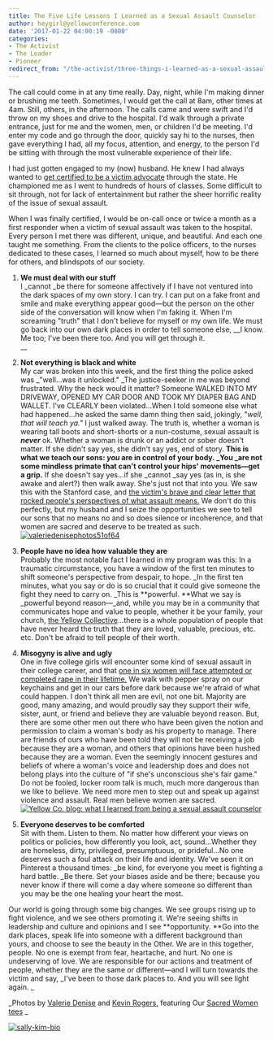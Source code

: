 ```yaml
---
title: The Five Life Lessons I Learned as a Sexual Assault Counselor
author: heygirl@yellowconference.com
date: '2017-01-22 04:00:19 -0800'
categories:
- The Activist
- The Leader
- Pioneer
redirect_from: "/the-activist/three-things-i-learned-as-a-sexual-assault-counselor/"
---
```


The call could come in at any time really. Day, night, while I'm making dinner or brushing me teeth. Sometimes, I would get the call at 8am, other times at 4am. Still, others, in the afternoon. The calls came and were swift and I'd throw on my shoes and drive to the hospital. I'd walk through a private entrance, just for me and the women, men, or children I'd be meeting. I'd enter my code and go through the door, quickly say hi to the nurses, then gave everything I had, all my focus, attention, and energy, to the person I'd be sitting with through the most vulnerable experience of their life.

I had just gotten engaged to my (now) husband. He knew I had always wanted to [get certified to be a victim advocate](https://www.cspinc.org/) through the state. He championed me as I went to hundreds of hours of classes. Some difficult to sit through, not for lack of entertainment but rather the sheer horrific reality of the issue of sexual assault.

When I was finally certified, I would be on-call once or twice a month as a first responder when a victim of sexual assault was taken to the hospital. Every person I met there was different, unique, and beautiful. And each one taught me something. From the clients to the police officers, to the nurses dedicated to these cases, I learned so much about myself, how to be there for others, and blindspots of our society.

1.  **We must deal with our stuff**  
    I _cannot _be there for someone affectively if I have not ventured into the dark spaces of my own story. I can try. I can put on a fake front and smile and make everything appear good—but the person on the other side of the conversation will know when I'm faking it. When I'm screaming "truth" that I don't believe for myself or my own life. We must go back into our own dark places in order to tell someone else, __I know. Me too; I've been there too. And you will get through it.  
    __

3.  **Not everything is black and white**  
    My car was broken into this week, and the first thing the police asked was _"well...was it unlocked." _The justice-seeker in me was beyond frustrated. Why the heck would it matter? Someone WALKED INTO MY DRIVEWAY, OPENED MY CAR DOOR AND TOOK MY DIAPER BAG AND WALLET. I've CLEARLY been violated...When I told someone else what had happened...he asked the same damn thing then said, jokingly, "_well, that will teach ya."_ I just walked away. The truth is, whether a woman is wearing tall boots and short-shorts or a nun-costume, sexual assault is **_never_** ok. Whether a woman is drunk or an addict or sober doesn't matter. If she didn't say yes, she didn't say yes, end of story. **This is what we teach our sons: _you_ are in control of your body. _You _are not some mindless primate that can't control your hips' movements—get a grip.** If she doesn't say yes...if she _cannot _say yes (as in, is she awake and alert?) then walk away. She's just not that into you. We saw this with the Stanford case, and [the victim's brave and clear letter that rocked people's perspectives of what assault means.](https://www.buzzfeed.com/katiejmbaker/heres-the-powerful-letter-the-stanford-victim-read-to-her-ra?utm_term=.ehnkp3qr9#.fgZ365wZK) We don't do this perfectly, but my husband and I seize the opportunities we see to tell our sons that no means no and so does silence or incoherence, and that women are sacred and deserve to be treated as such. [![valeriedenisephotos51of64](https://s3.amazonaws.com/yellow-files/blog/2017/01/ValerieDenisePhotos51of64.jpg)](https://s3.amazonaws.com/yellow-files/blog/2017/01/ValerieDenisePhotos51of64.jpg)[  
    ](https://s3.amazonaws.com/yellow-files/blog/2017/01/ValerieDenisePhotos50of64.jpg)

5.  **People have no idea how valuable they are**  
    Probably the most notable fact I learned in my program was this: In a traumatic circumstance, you have a window of the first ten minutes to shift someone's perspective from despair, to hope. _In the first ten minutes, what you say or do is so crucial that it could give someone the fight they need to carry on. _This is **powerful. **What we say is _powerful beyond reason—_and, while you may be in a community that communicates hope and value to people, whether it be your family, your church, [the Yellow Collective](http://yellowcollective.co/)...there is a whole population of people that have never heard the truth that they are loved, valuable, precious, etc. etc. Don't be afraid to tell people of their worth.

7.  **Misogyny is alive and ugly**  
    One in five college girls will encounter some kind of sexual assault in their college career, and that [one in six women will face attempted or completed rape in their lifetime.](https://www.rainn.org/statistics/victims-sexual-violence) We walk with pepper spray on our keychains and get in our cars before dark because we're afraid of what could happen. I don't think all men are evil, not one bit. Majority are good, many amazing, and would proudly say they support their wife, sister, aunt, or friend and believe they are valuable beyond reason. But, there are some other men out there who have been given the notion and permission to claim a woman's body as his property to manage. There are friends of ours who have been told they will not be receiving a job because they are a woman, and others that opinions have been hushed because they are a woman. Even the seemingly innocent gestures and beliefs of where a woman's voice and leadership does and does not belong plays into the culture of "if she's unconscious she's fair game." Do not be fooled, locker room talk is much, much more dangerous than we like to believe. We need more men to step out and speak up against violence and assault. Real men believe women are sacred. [![Yellow Co. blog: what I learned from being a sexual assault counselor ](https://s3.amazonaws.com/yellow-files/blog/2017/01/Kims2016print-93.jpg)](https://s3.amazonaws.com/yellow-files/blog/2017/01/Kims2016print-93.jpg)

9.  **Everyone deserves to be comforted**  
    Sit with them. Listen to them. No matter how different your views on politics or policies, how differently you look, act, sound...Whether they are homeless, dirty, privileged, presumptuous, or prideful...No one deserves such a foul attack on their life and identity. We've seen it on Pinterest a thousand times: _be kind, for everyone you meet is fighting a hard battle. _Be there. Set your biases aside and be there; because you never know if there will come a day where someone so different than you may be the one healing your heart the most.

Our world is going through some big changes. We see groups rising up to fight violence, and we see others promoting it. We're seeing shifts in leadership and culture and opinions and I see **opportunity. **Go into the dark places, speak life into someone with a different background than yours, and choose to see the beauty in the Other. We are in this together, people. No one is exempt from fear, heartache, and hurt. No one is undeserving of love. We are responsible for our actions and treatment of people, whether they are the same or different—and I will turn towards the victim and say, _I've been to those dark places to. And you will see light again. _

_Photos by [Valerie Denise](http://www.valeriedenisephotos.com/) and [Kevin Rogers,](http://www.kevinrogersphoto.com/) featuring Our [Sacred Women tees](http://www.oursacredwomen.com/) _

[![sally-kim-bio](https://s3.amazonaws.com/yellow-files/blog/2017/01/Sally-Kim-Bio.jpg)](https://lettersfromamister.com/)
